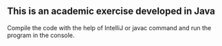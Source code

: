 ## This is an academic exercise developed in Java

Compile the code with the help of IntelliJ or javac command and run the program in the console.
